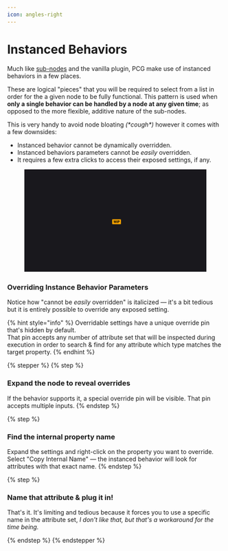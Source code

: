 ```yaml
---
icon: angles-right
---
```


# Instanced Behaviors

Much like [sub-nodes](sub-nodes.md) and the vanilla plugin, PCG make use of instanced behaviors in a few places.&#x20;

These are logical "pieces" that you will be required to select from a list in order for the a given node to be fully functional. This pattern is used when **only a single behavior can be handled by a node at any given time**; as opposed to the more flexible, additive nature of the sub-nodes.

This is very handy to avoid node bloating _(\*cough\*)_ however it comes with a few downsides:

* Instanced behavior cannot be dynamically overridden.
* Instanced behaviors parameters cannot be _easily_ overridden.
* It requires a few extra clicks to access their exposed settings, if any.

<figure><img src="../../.gitbook/assets/placeholder-wide.jpg" alt=""><figcaption></figcaption></figure>

### Overriding Instance Behavior Parameters

Notice how "cannot be _easily_ overridden" is italicized — it's a bit tedious but it is entirely possible to override any exposed setting.

{% hint style="info" %}
Overridable settings have a unique override pin that's hidden by default.\
That pin accepts any number of attribute set that will be inspected during execution in order to search & find for any attribute which type matches the target property.
{% endhint %}

{% stepper %}
{% step %}
### Expand the node to reveal overrides

If the behavior supports it, a special override pin will be visible. That pin accepts multiple inputs.
{% endstep %}

{% step %}
### Find the internal property name

Expand the settings and right-click on the property you want to override. Select "Copy Internal Name" — the instanced behavior will look for attributes with that exact name.
{% endstep %}

{% step %}
### Name that attribute & plug it in!

That's it. It's limiting and tedious because it forces you to use a specific name in the attribute set, _I don't like that, but that's a workaround for the time being._


{% endstep %}
{% endstepper %}

